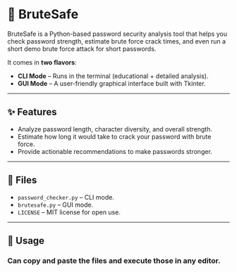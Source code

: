 # 🔐 BruteSafe

BruteSafe is a Python-based password security analysis tool that helps you check password strength, estimate brute force crack times, and even run a short demo brute force attack for short passwords.

It comes in **two flavors**:
- **CLI Mode** – Runs in the terminal (educational + detailed analysis).
- **GUI Mode** – A user-friendly graphical interface built with Tkinter.

---

## ✨ Features
- Analyze password length, character diversity, and overall strength.
- Estimate how long it would take to crack your password with brute force.
- Provide actionable recommendations to make passwords stronger.

---

## 📂 Files
- `password_checker.py` – CLI mode.
- `brutesafe.py` – GUI mode.
- `LICENSE` – MIT license for open use.

---

## 🚀 Usage

### Can copy and paste the files and execute those in any editor.
